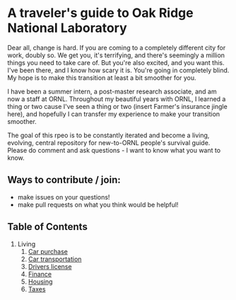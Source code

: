 # A traveler's guide to Oak Ridge National Laboratory


Dear all, change is hard. If you are coming to a completely different city for work, doubly so. We get you, it&#39;s terrifying, and there&#39;s seemingly a million things you need to take care of. But you&#39;re also excited, and you want this. I&#39;ve been there, and I know how scary it is. You&#39;re going in completely blind. My hope is to make this transition at least a bit smoother for you.

I have been a summer intern, a post-master research associate, and am now a staff at ORNL. Throughout my beautiful years with ORNL, I learned a thing or two cause I&#39;ve seen a thing or two (insert Farmer&#39;s insurance jingle here), and hopefully I can transfer my experience to make your transition smoother.

The goal of this rpeo is to be constantly iterated and become a living, evolving, central repository for new-to-ORNL people&#39;s survival guide. Please do comment and ask questions - I want to know what you want to know.

## Ways to contribute / join:
- make issues on your questions!
- make pull requests on what you think would be helpful!

## Table of Contents
1. Living
	1. [Car purchase](https://github.com/jbae11/travellers_guide_to_ornl/blob/master/living/car_purchase.md)
	2. [Car transportation](https://github.com/jbae11/travellers_guide_to_ornl/blob/master/living/car_transportation.md)
	3. [Drivers license](https://github.com/jbae11/travellers_guide_to_ornl/blob/master/living/drivers_license.md)
	4. [Finance](https://github.com/jbae11/travellers_guide_to_ornl/blob/master/living/finance.md)
	5. [Housing](https://github.com/jbae11/travellers_guide_to_ornl/blob/master/living/housing.md)
	6. [Taxes](https://github.com/jbae11/travellers_guide_to_ornl/blob/master/living/taxes.md)

